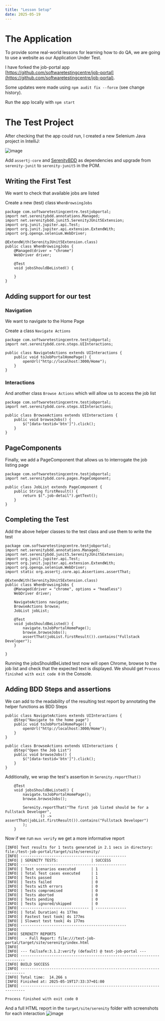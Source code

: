 ```yaml
---
title: "Lesson Setup"
date: 2025-05-19
---
```

# The Application
To provide some real-world lessons for learning how to do QA, we are going to use a website as our Application Under Test.

I have forked the job-portal app [https://github.com/softwaretestingcentre/job-portal](https://github.com/softwaretestingcentre/job-portal).

Some updates were made using `npm audit fix --force` (see change history).

Run the app locally with `npm start`


# The Test Project
After checking that the app could run, I created a new Selenium Java project in IntelliJ:

![image](https://github.com/user-attachments/assets/7db8bcae-7d3d-450f-91a5-9ddf6cd761ab)

Add `assertj-core` and [SerenityBDD](https://serenity-bdd.github.io/) as dependencies and upgrade from `serenity-junit` to `serenity-junit5` in the POM.

## Writing the First Test
We want to check that available jobs are listed

Create a new (test) class `WhenBrowsingJobs`
```
package com.softwaretestingcentre.testjobportal;
import net.serenitybdd.annotations.Managed;
import net.serenitybdd.junit5.SerenityJUnit5Extension;
import org.junit.jupiter.api.Test;
import org.junit.jupiter.api.extension.ExtendWith;
import org.openqa.selenium.WebDriver;

@ExtendWith(SerenityJUnit5Extension.class)
public class WhenBrowsingJobs {
    @Managed(driver = "chrome")
    WebDriver driver;
    
    @Test
    void jobsShouldBeListed() {

    }
}
```

## Adding support for our test
### Navigation
We want to navigate to the Home Page

Create a class `Navigate Actions`
```
package com.softwaretestingcentre.testjobportal;
import net.serenitybdd.core.steps.UIInteractions;

public class NavigateActions extends UIInteractions {
    public void toJobPortalHomePage() {
        openUrl("http://localhost:3000/Home");
    }
}
```
### Interactions
And another class `Browse Actions` which will allow us to access the job list
```
package com.softwaretestingcentre.testjobportal;
import net.serenitybdd.core.steps.UIInteractions;

public class BrowseActions extends UIInteractions {
    public void browseJobs() {
        $("[data-testid='btn']").click();
    }
}
```
## PageComponents
Finally, we add a PageComponent that allows us to interrogate the job listing page
```
package com.softwaretestingcentre.testjobportal;
import net.serenitybdd.core.pages.PageComponent;

public class JobList extends PageComponent {
    public String firstResult() {
        return $(".job-detail").getText();
    }
}
```
## Completing the Test
Add the above helper classes to the test class and use them to write the test
```
package com.softwaretestingcentre.testjobportal;
import net.serenitybdd.annotations.Managed;
import net.serenitybdd.junit5.SerenityJUnit5Extension;
import org.junit.jupiter.api.Test;
import org.junit.jupiter.api.extension.ExtendWith;
import org.openqa.selenium.WebDriver;
import static org.assertj.core.api.Assertions.assertThat;

@ExtendWith(SerenityJUnit5Extension.class)
public class WhenBrowsingJobs {
    @Managed(driver = "chrome", options = "headless")
    WebDriver driver;

    NavigateActions navigate;
    BrowseActions browse;
    JobList jobList;

    @Test
    void jobsShouldBeListed() {
        navigate.toJobPortalHomePage();
        browse.browseJobs();
        assertThat(jobList.firstResult()).contains("Fullstack Developer");
    }

}
```
Running the jobsShouldBeListed test now will open Chrome, browse to the job list and check that the expected text is displayed.
We should get `Process finished with exit code 0` in the Console.

## Adding BDD Steps and assertions
We can add to the readability of the resulting test report by annotating the helper functions as BDD Steps
```
public class NavigateActions extends UIInteractions {
    @Step("Navigate to the home page")
    public void toJobPortalHomePage() {
        openUrl("http://localhost:3000/Home");
    }
}

public class BrowseActions extends UIInteractions {
    @Step("Open the Job List")
    public void browseJobs() {
        $("[data-testid='btn']").click();
    }
}
```
Additionally, we wrap the test's assertion in `Serenity.reportThat()`
```
    @Test
    void jobsShouldBeListed() {
        navigate.toJobPortalHomePage();
        browse.browseJobs();

        Serenity.reportThat("The first job listed should be for a Fullstack Developer",
                () -> assertThat(jobList.firstResult()).contains("Fullstack Developer")
        );
    }
```
Now if we run `mvn verify` we get a more informative report
```
[INFO] Test results for 1 tests generated in 2.1 secs in directory: file:/test-job-portal/target/site/serenity/
[INFO] ------------------------------------------------
[INFO] | SERENITY TESTS:               | SUCCESS
[INFO] ------------------------------------------------
[INFO] | Test scenarios executed       | 1
[INFO] | Total Test cases executed     | 1
[INFO] | Tests passed                  | 1
[INFO] | Tests failed                  | 0
[INFO] | Tests with errors             | 0
[INFO] | Tests compromised             | 0
[INFO] | Tests aborted                 | 0
[INFO] | Tests pending                 | 0
[INFO] | Tests ignored/skipped         | 0
[INFO] ------------------------------- | --------------
[INFO] | Total Duration| 4s 177ms
[INFO] | Fastest test took| 4s 177ms
[INFO] | Slowest test took| 4s 177ms
[INFO] ------------------------------------------------
[INFO] 
[INFO] SERENITY REPORTS
[INFO]   - Full Report: file:///test-job-portal/target/site/serenity/index.html
[INFO] 
[INFO] --- failsafe:3.1.2:verify (default) @ test-job-portal ---
[INFO] ------------------------------------------------------------------------
[INFO] BUILD SUCCESS
[INFO] ------------------------------------------------------------------------
[INFO] Total time:  14.266 s
[INFO] Finished at: 2025-05-19T17:33:37+01:00
[INFO] ------------------------------------------------------------------------

Process finished with exit code 0
```
And a full HTML report in the `target/site/serenity` folder with screenshots for each interaction
![image](https://github.com/user-attachments/assets/48af42cf-7351-4797-b020-7a02b684f0f0)



